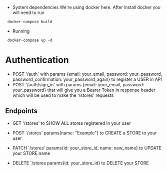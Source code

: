 * System dependencies
  We're using docker here. After install docker you will need to run 
 ```
  docker-compose build
```

* Running
```
 docker-compose up -d
```

# Authentication
- POST '/auth' with params {email: your_email, password: your_password, password_confirmation: your_password_again} to register a USER in API
- POST '/auth/sign_in' with params {email: your_email, password: your_password} that will give you a Bearer Token in response header which will be used to make the '/stores' requests
## Endpoints

 - GET '/stores' to SHOW ALL stores registered in your user

 - POST '/stores' params{name: "Example"} to CREATE a STORE to your user

 - PATCH '/stores' params{id: your_store_id, name: new_name} to UPDATE your STORE name

 - DELETE '/stores params{id: your_store_id} to DELETE your STORE


	
